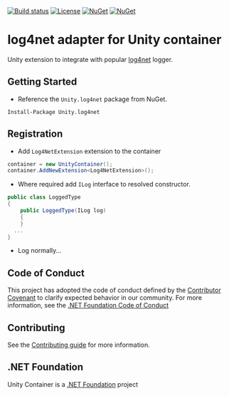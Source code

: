 [![Build status](https://ci.appveyor.com/api/projects/status/3x9gf21l6qqxo9rn/branch/v5.x?svg=true)](https://ci.appveyor.com/project/IoC-Unity/log4net/branch/v5.x)
[![License](https://img.shields.io/badge/license-apache%202.0-60C060.svg)](https://github.com/IoC-Unity/log4net/blob/master/LICENSE)
[![NuGet](https://img.shields.io/nuget/dt/Unity.log4net.svg)](https://www.nuget.org/packages/Unity.log4net)
[![NuGet](https://img.shields.io/nuget/v/Unity.log4net.svg)](https://www.nuget.org/packages/Unity.log4net)

# log4net adapter for Unity container

Unity extension to integrate with popular [log4net](https://github.com/apache/logging-log4net) logger.

## Getting Started

- Reference the `Unity.log4net` package from NuGet.

```shell
Install-Package Unity.log4net
```

## Registration

- Add `Log4NetExtension` extension to the container

```C#
container = new UnityContainer();
container.AddNewExtension<Log4NetExtension>();
```

- Where required add `ILog` interface to resolved constructor. 

```C#
public class LoggedType
{
    public LoggedType(ILog log)
    {
    }
  ...
}
```

- Log normally...

## Code of Conduct

This project has adopted the code of conduct defined by the [Contributor Covenant](https://www.contributor-covenant.org/) to clarify expected behavior in our community. For more information, see the [.NET Foundation Code of Conduct](https://www.dotnetfoundation.org/code-of-conduct)

## Contributing

See the [Contributing guide](https://github.com/unitycontainer/unity/blob/master/CONTRIBUTING.md) for more information.

## .NET Foundation

Unity Container is a [.NET Foundation](https://dotnetfoundation.org/projects/unitycontainer) project
